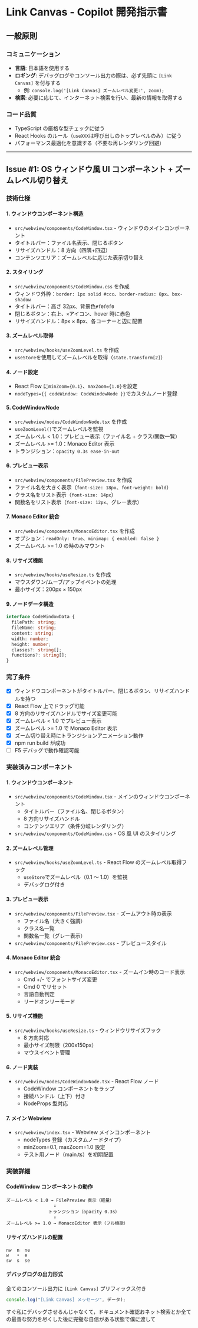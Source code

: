 # Link Canvas - Copilot 開発指示書

## 一般原則

### コミュニケーション

- **言語**: 日本語を使用する
- **ロギング**: デバッグログやコンソール出力の際は、必ず先頭に `[Link Canvas]` を付与する
  - 例: `console.log('[Link Canvas] ズームレベル変更:', zoom);`
- **検索**: 必要に応じて、インターネット検索を行い、最新の情報を取得する

### コード品質

- TypeScript の厳格な型チェックに従う
- React Hooks のルール（`useXXX`は呼び出しのトップレベルのみ）に従う
- パフォーマンス最適化を意識する（不要な再レンダリング回避）

---

## Issue #1: OS ウィンドウ風 UI コンポーネント + ズームレベル切り替え

### 技術仕様

#### 1. ウィンドウコンポーネント構造

- `src/webview/components/CodeWindow.tsx` - ウィンドウのメインコンポーネント
- タイトルバー：ファイル名表示、閉じるボタン
- リサイズハンドル：8 方向（四隅+四辺）
- コンテンツエリア：ズームレベルに応じた表示切り替え

#### 2. スタイリング

- `src/webview/components/CodeWindow.css` を作成
- ウィンドウ外枠：`border: 1px solid #ccc`、`border-radius: 8px`、`box-shadow`
- タイトルバー：高さ 32px、背景色`#f0f0f0`
- 閉じるボタン：右上、`×`アイコン、hover 時に赤色
- リサイズハンドル：8px × 8px、各コーナーと辺に配置

#### 3. ズームレベル取得

- `src/webview/hooks/useZoomLevel.ts` を作成
- `useStore`を使用してズームレベルを取得（`state.transform[2]`）

#### 4. ノード設定

- React Flow に`minZoom={0.1}`、`maxZoom={1.0}`を設定
- `nodeTypes={{ codeWindow: CodeWindowNode }}`でカスタムノード登録

#### 5. CodeWindowNode

- `src/webview/nodes/CodeWindowNode.tsx` を作成
- `useZoomLevel()`でズームレベルを監視
- ズームレベル < 1.0：プレビュー表示（ファイル名 + クラス/関数一覧）
- ズームレベル >= 1.0：Monaco Editor 表示
- トランジション：`opacity 0.3s ease-in-out`

#### 6. プレビュー表示

- `src/webview/components/FilePreview.tsx` を作成
- ファイル名を大きく表示（`font-size: 18px`、`font-weight: bold`）
- クラス名をリスト表示（`font-size: 14px`）
- 関数名をリスト表示（`font-size: 12px`、グレー表示）

#### 7. Monaco Editor 統合

- `src/webview/components/MonacoEditor.tsx` を作成
- オプション：`readOnly: true`、`minimap: { enabled: false }`
- ズームレベル >= 1.0 の時のみマウント

#### 8. リサイズ機能

- `src/webview/hooks/useResize.ts` を作成
- マウスダウン/ムーブ/アップイベントの処理
- 最小サイズ：200px × 150px

#### 9. ノードデータ構造

```typescript
interface CodeWindowData {
  filePath: string;
  fileName: string;
  content: string;
  width: number;
  height: number;
  classes?: string[];
  functions?: string[];
}
```

### 完了条件

- [x] ウィンドウコンポーネントがタイトルバー、閉じるボタン、リサイズハンドルを持つ
- [x] React Flow 上でドラッグ可能
- [x] 8 方向のリサイズハンドルでサイズ変更可能
- [x] ズームレベル < 1.0 でプレビュー表示
- [x] ズームレベル >= 1.0 で Monaco Editor 表示
- [x] ズーム切り替え時にトランジションアニメーション動作
- [x] npm run build が成功
- [ ] F5 デバッグで動作確認可能

### 実装済みコンポーネント

#### 1. ウィンドウコンポーネント

- `src/webview/components/CodeWindow.tsx` - メインのウィンドウコンポーネント
  - タイトルバー（ファイル名、閉じるボタン）
  - 8 方向リサイズハンドル
  - コンテンツエリア（条件分岐レンダリング）
- `src/webview/components/CodeWindow.css` - OS 風 UI のスタイリング

#### 2. ズームレベル管理

- `src/webview/hooks/useZoomLevel.ts` - React Flow のズームレベル取得フック
  - `useStore`でズームレベル（0.1 ～ 1.0）を監視
  - デバッグログ付き

#### 3. プレビュー表示

- `src/webview/components/FilePreview.tsx` - ズームアウト時の表示
  - ファイル名（大きく強調）
  - クラス名一覧
  - 関数名一覧（グレー表示）
- `src/webview/components/FilePreview.css` - プレビュースタイル

#### 4. Monaco Editor 統合

- `src/webview/components/MonacoEditor.tsx` - ズームイン時のコード表示
  - Cmd +/- でフォントサイズ変更
  - Cmd 0 でリセット
  - 言語自動判定
  - リードオンリーモード

#### 5. リサイズ機能

- `src/webview/hooks/useResize.ts` - ウィンドウリサイズフック
  - 8 方向対応
  - 最小サイズ制限（200x150px）
  - マウスイベント管理

#### 6. ノード実装

- `src/webview/nodes/CodeWindowNode.tsx` - React Flow ノード
  - CodeWindow コンポーネントをラップ
  - 接続ハンドル（上下）付き
  - NodeProps 型対応

#### 7. メイン Webview

- `src/webview/index.tsx` - Webview メインコンポーネント
  - nodeTypes 登録（カスタムノードタイプ）
  - minZoom=0.1, maxZoom=1.0 設定
  - テスト用ノード（main.ts）を初期配置

### 実装詳細

#### CodeWindow コンポーネントの動作

```
ズームレベル < 1.0 → FilePreview 表示（軽量）
                  ↓
                トランジション（opacity 0.3s）
                  ↓
ズームレベル >= 1.0 → MonacoEditor 表示（フル機能）
```

#### リサイズハンドルの配置

```
nw  n  ne
w   •  e
sw  s  se
```

#### デバッグログの出力形式

全てのコンソール出力に `[Link Canvas]` プリフィックス付き

```javascript
console.log("[Link Canvas] メッセージ", データ);
```

すぐ私にデバッグさせるんじゃなくて，ドキュメント確認おネット検索とか全ての最善な努力を尽くした後に完璧な自信がある状態で僕に渡して
